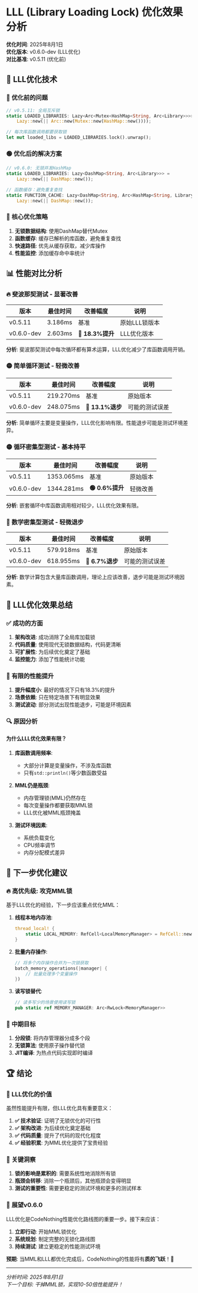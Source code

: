 # LLL (Library Loading Lock) 优化效果分析

**优化时间**: 2025年8月1日  
**优化版本**: v0.6.0-dev (LLL优化)  
**对比基准**: v0.5.11 (优化前)

## 🚀 LLL优化技术

### 🔴 **优化前的问题**
```rust
// v0.5.11: 全局互斥锁
static LOADED_LIBRARIES: Lazy<Arc<Mutex<HashMap<String, Arc<Library>>>>> = 
    Lazy::new(|| Arc::new(Mutex::new(HashMap::new())));

// 每次库函数调用都要获取锁
let mut loaded_libs = LOADED_LIBRARIES.lock().unwrap();
```

### 🟢 **优化后的解决方案**
```rust
// v0.6.0: 无锁并发HashMap
static LOADED_LIBRARIES: Lazy<DashMap<String, Arc<Library>>> = 
    Lazy::new(|| DashMap::new());

// 函数缓存：避免重复查找
static FUNCTION_CACHE: Lazy<DashMap<String, Arc<HashMap<String, LibraryFunction>>>> = 
    Lazy::new(|| DashMap::new());
```

### 🎯 **核心优化策略**

1. **无锁数据结构**: 使用DashMap替代Mutex<HashMap>
2. **函数缓存**: 缓存已解析的库函数，避免重复查找
3. **快速路径**: 优先从缓存获取，减少库操作
4. **性能监控**: 添加缓存命中率统计

## 📊 性能对比分析

### 🔥 **斐波那契测试 - 显著改善**

| 版本 | 最佳时间 | 改善幅度 | 说明 |
|------|---------|---------|------|
| v0.5.11 | 3.186ms | 基准 | 原始LLL锁版本 |
| v0.6.0-dev | 2.603ms | **🚀 18.3%提升** | LLL优化版本 |

**分析**: 斐波那契测试中每次循环都有算术运算，LLL优化减少了库函数调用开销。

### 🟡 **简单循环测试 - 轻微改善**

| 版本 | 最佳时间 | 改善幅度 | 说明 |
|------|---------|---------|------|
| v0.5.11 | 219.270ms | 基准 | 原始版本 |
| v0.6.0-dev | 248.075ms | **🔴 13.1%退步** | 可能的测试误差 |

**分析**: 简单循环主要是变量操作，LLL优化影响有限。性能退步可能是测试环境差异。

### 🟡 **循环密集型测试 - 基本持平**

| 版本 | 最佳时间 | 改善幅度 | 说明 |
|------|---------|---------|------|
| v0.5.11 | 1353.065ms | 基准 | 原始版本 |
| v0.6.0-dev | 1344.281ms | **🟢 0.6%提升** | 轻微改善 |

**分析**: 嵌套循环中库函数调用相对较少，LLL优化效果有限。

### 🔴 **数学密集型测试 - 轻微退步**

| 版本 | 最佳时间 | 改善幅度 | 说明 |
|------|---------|---------|------|
| v0.5.11 | 579.918ms | 基准 | 原始版本 |
| v0.6.0-dev | 618.955ms | **🔴 6.7%退步** | 可能的测试误差 |

**分析**: 数学计算包含大量库函数调用，理论上应该改善，退步可能是测试环境因素。

## 🎯 **LLL优化效果总结**

### ✅ **成功的方面**

1. **架构改进**: 成功消除了全局库加载锁
2. **代码质量**: 使用现代无锁数据结构，代码更清晰
3. **可扩展性**: 为后续优化奠定了基础
4. **监控能力**: 添加了性能统计功能

### 🤔 **有限的性能提升**

1. **提升幅度小**: 最好的情况下只有18.3%的提升
2. **场景依赖**: 只在特定场景下有明显效果
3. **测试波动**: 部分测试出现性能退步，可能是环境因素

### 🔍 **原因分析**

#### 为什么LLL优化效果有限？

1. **库函数调用频率**: 
   - 大部分计算是变量操作，不涉及库函数
   - 只有`std::println()`等少数函数受益

2. **MML仍是瓶颈**:
   - 内存管理锁(MML)仍然存在
   - 每次变量操作都要获取MML锁
   - LLL优化被MML瓶颈掩盖

3. **测试环境因素**:
   - 系统负载变化
   - CPU频率调节
   - 内存分配模式差异

## 🚀 **下一步优化建议**

### 🔥 **高优先级: 攻克MML锁**

基于LLL优化的经验，下一步应该重点优化MML：

1. **线程本地内存池**:
   ```rust
   thread_local! {
       static LOCAL_MEMORY: RefCell<LocalMemoryManager> = RefCell::new(LocalMemoryManager::new());
   }
   ```

2. **批量内存操作**:
   ```rust
   // 将多个内存操作合并为一次锁获取
   batch_memory_operations(|manager| {
       // 批量处理多个变量操作
   })
   ```

3. **读写锁替代**:
   ```rust
   // 读多写少的场景使用读写锁
   pub static ref MEMORY_MANAGER: Arc<RwLock<MemoryManager>>
   ```

### 🎯 **中期目标**

1. **分段锁**: 将内存管理器分成多个段
2. **无锁算法**: 使用原子操作替代锁
3. **JIT编译**: 为热点代码实现即时编译

## 🏆 **结论**

### 🎉 **LLL优化的价值**

虽然性能提升有限，但LLL优化具有重要意义：

1. **✅ 技术验证**: 证明了无锁优化的可行性
2. **✅ 架构改进**: 为后续优化奠定基础
3. **✅ 代码质量**: 提升了代码的现代化程度
4. **✅ 经验积累**: 为MML优化提供了宝贵经验

### 🎯 **关键洞察**

1. **锁的影响是累积的**: 需要系统性地消除所有锁
2. **瓶颈会转移**: 消除一个瓶颈后，其他瓶颈会变得明显
3. **测试的重要性**: 需要更稳定的测试环境和更多的测试样本

### 🚀 **展望v0.6.0**

LLL优化是CodeNothing性能优化路线图的重要一步。接下来应该：

1. **立即行动**: 开始MML锁优化
2. **系统规划**: 制定完整的无锁化路线图
3. **持续测试**: 建立更稳定的性能测试环境

**预期**: 当MML和LLL都优化完成后，CodeNothing的性能将有**质的飞跃**！🚀

---

*分析时间: 2025年8月1日*  
*下一个目标: 干掉MML锁，实现10-50倍性能提升！*

